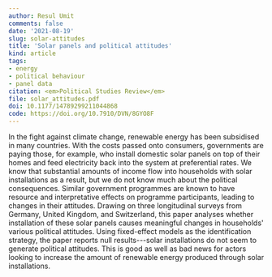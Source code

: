 ```yaml
---
author: Resul Umit
comments: false
date: '2021-08-19'
slug: solar-attitudes
title: 'Solar panels and political attitudes'
kind: article
tags:
- energy
- political behaviour
- panel data
citation: <em>Political Studies Review</em>
file: solar_attitudes.pdf
doi: 10.1177/14789299211044868
code: https://doi.org/10.7910/DVN/8GYO8F
---
```



In the fight against climate change, renewable energy has been subsidised in many countries. With the costs passed onto consumers, governments are paying those, for example, who install domestic solar panels on top of their homes and feed electricity back into the system at preferential rates. We know that substantial amounts of income flow into households with solar installations as a result, but we do not know much about the political consequences. Similar government programmes are known to have resource and interpretative effects on programme participants, leading to changes in their attitudes. Drawing on three longitudinal surveys from Germany, United Kingdom, and Switzerland, this paper analyses whether installation of these solar panels causes meaningful changes in households' various political attitudes. Using fixed-effect models as the identification strategy, the paper reports null results---solar installations do not seem to generate political attitudes. This is good as well as bad news for actors looking to increase the amount of renewable energy produced through solar installations. 